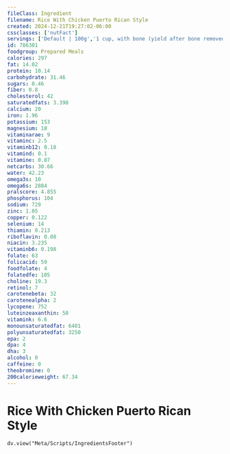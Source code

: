 ```yaml
---
fileClass: Ingredient
filename: Rice With Chicken Puerto Rican Style
created: 2024-12-21T19:27:02-06:00
cssclasses: ['nutFact']
servings: ['Default | 100g','1 cup, with bone (yield after bone removed) | 157','1 cup, boneless | 163','1 cup, nfs | 163']
id: 786301
foodgroup: Prepared Meals
calories: 297
fat: 14.02
protein: 10.14
carbohydrate: 31.46
sugars: 0.46
fiber: 0.8
cholesterol: 42
saturatedfats: 3.398
calcium: 20
iron: 1.96
potassium: 153
magnesium: 18
vitaminarae: 9
vitaminc: 2.5
vitaminb12: 0.18
vitamind: 0.1
vitamine: 0.87
netcarbs: 30.66
water: 42.23
omega3s: 10
omega6s: 2884
pralscore: 4.855
phosphorus: 104
sodium: 729
zinc: 1.05
copper: 0.122
selenium: 14
thiamin: 0.213
riboflavin: 0.08
niacin: 3.235
vitaminb6: 0.198
folate: 63
folicacid: 59
foodfolate: 4
folatedfe: 105
choline: 19.3
retinol: 7
carotenebeta: 32
carotenealpha: 2
lycopene: 752
luteinzeaxanthin: 50
vitamink: 6.6
monounsaturatedfat: 6401
polyunsaturatedfat: 3250
epa: 2
dpa: 4
dha: 3
alcohol: 0
caffeine: 0
theobromine: 0
200calorieweight: 67.34
---
```


# Rice With Chicken Puerto Rican Style

```dataviewjs
dv.view("Meta/Scripts/IngredientsFooter")
```